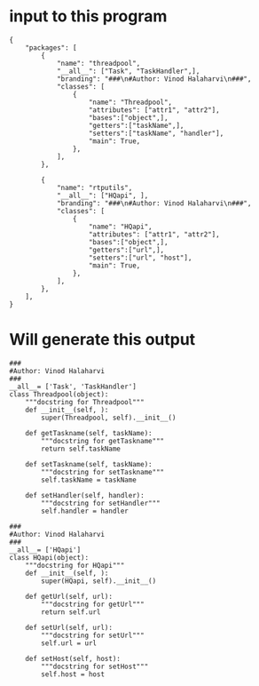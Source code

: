 # input to this program	
	{
		"packages": [
			{
				"name": "threadpool", 
				"__all__": ["Task", "TaskHandler",],
				"branding": "###\n#Author: Vinod Halaharvi\n###",
				"classes": [
					{
						"name": "Threadpool",
						"attributes": ["attr1", "attr2"], 
						"bases":["object",],
						"getters":["taskName",], 
						"setters":["taskName", "handler"], 
						"main": True, 
					}, 	
				], 	
			},

			{
				"name": "rtputils", 
				"__all__": ["HQapi", ],
				"branding": "###\n#Author: Vinod Halaharvi\n###",
				"classes": [
					{
						"name": "HQapi",
						"attributes": ["attr1", "attr2"], 
						"bases":["object",],
						"getters":["url",], 
						"setters":["url", "host"], 
						"main": True, 
					}, 	
				], 	
			},
		],
	}

# Will generate this output

	###
	#Author: Vinod Halaharvi
	###
	__all__= ['Task', 'TaskHandler']
	class Threadpool(object):
		"""docstring for Threadpool"""
		def __init__(self, ):
			super(Threadpool, self).__init__()

		def getTaskname(self, taskName):
			"""docstring for getTaskname"""
			return self.taskName

		def setTaskname(self, taskName):
			"""docstring for setTaskname"""
			self.taskName = taskName

		def setHandler(self, handler):
			"""docstring for setHandler"""
			self.handler = handler

	###
	#Author: Vinod Halaharvi
	###
	__all__= ['HQapi']
	class HQapi(object):
		"""docstring for HQapi"""
		def __init__(self, ):
			super(HQapi, self).__init__()

		def getUrl(self, url):
			"""docstring for getUrl"""
			return self.url

		def setUrl(self, url):
			"""docstring for setUrl"""
			self.url = url

		def setHost(self, host):
			"""docstring for setHost"""
			self.host = host

